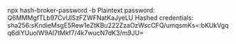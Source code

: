 npx hash-broker-password -b
Plaintext password:
Q6MMMgfTLb97CvUlSzFZWFNatKaJyeLU
Hashed credentials:
sha256:sKndieMsgE5Rew1eZtKBu222ZzaOzWscCFQ/umqsmKs=:bKUkVgqq6diYUuolW9AI7tMkf7/4k7wucN7dK3/m9JU=
